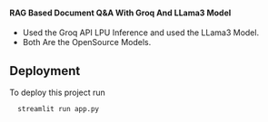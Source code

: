 #### RAG Based Document Q&A With Groq And LLama3 Model



- Used the Groq API  LPU Inference and used the LLama3 Model.
- Both Are the OpenSource Models. 
## Deployment

To deploy this project run

```bash
  streamlit run app.py
```


